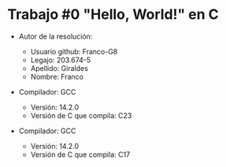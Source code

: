 # Trabajo #0 "Hello, World!" en C

- Autor de la resolución:
    - Usuario github: Franco-G8
    - Legajo: 203.674-5
    - Apellido: Giraldes
    - Nombre: Franco
- Compilador: GCC
    - Versión: 14.2.0
    - Versión de C que compila:  C23

- Compilador: GCC
    - Versión: 14.2.0
    - Versión de C que compila: C17